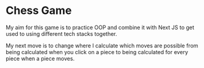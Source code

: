 # Chess Game

My aim for this game is to practice OOP and combine it with Next JS to get used to using different tech stacks together.

My next move is to change where I calculate which moves are possible from being calculated when you click on a piece to being calculated for every piece when a piece moves.
